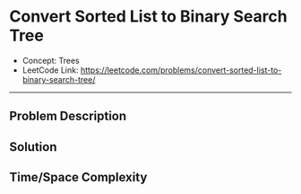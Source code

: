 # Convert Sorted List to Binary Search Tree

- Concept: Trees
- LeetCode Link: https://leetcode.com/problems/convert-sorted-list-to-binary-search-tree/

---

## Problem Description

## Solution

## Time/Space Complexity

